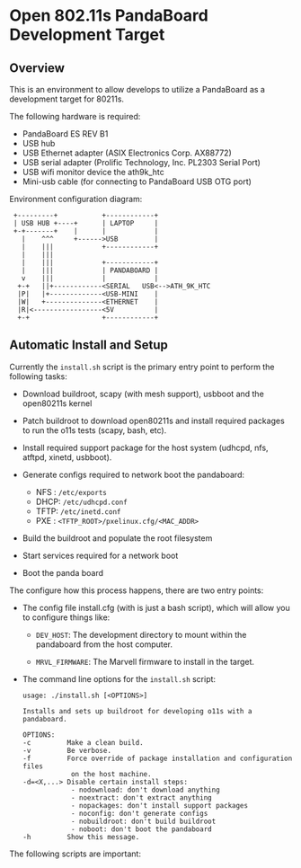# Open 802.11s PandaBoard Development Target

## Overview

This is an environment to allow develops to utilize a PandaBoard as a
development target for 80211s.

The following hardware is required:
  - PandaBoard ES REV B1
  - USB hub
  - USB Ethernet adapter (ASIX Electronics Corp. AX88772)
  - USB serial adapter (Prolific Technology, Inc. PL2303 Serial Port)
  - USB wifi monitor device the ath9k\_htc
  - Mini-usb cable (for connecting to PandaBoard USB OTG port)
  
Environment configuration diagram:
```
 +---------+           +------------+
 | USB HUB +----+      | LAPTOP     |
 +-+-------+    |      |            |
   |    ^^^     +------>USB         |
   |    |||            +------------+
   |    |||
   |    |||            +------------+
   |    |||            | PANDABOARD |
   v    |||            |            |
  +-+   ||+------------<SERIAL   USB<-->ATH_9K_HTC
  |P|   |+-------------<USB-MINI    |
  |W|   +--------------<ETHERNET    |
  |R|<-----------------<5V          |
  +-+                  +------------+
```

## Automatic Install and Setup

Currently the `install.sh` script is the primary entry point to perform the
following tasks:

  - Download buildroot, scapy (with mesh support), usbboot and the open80211s
    kernel

  - Patch buildroot to download open80211s and install required packages to run
    the o11s tests (scapy, bash, etc).

  - Install required support package for the host system (udhcpd, nfs, atftpd,
    xinetd, usbboot).

  - Generate configs required to network boot the pandaboard:
    - NFS : `/etc/exports`
    - DHCP: `/etc/udhcpd.conf`
    - TFTP: `/etc/inetd.conf`
    - PXE : `<TFTP_ROOT>/pxelinux.cfg/<MAC_ADDR>`

  - Build the buildroot and populate the root filesystem

  - Start services required for a network boot

  - Boot the panda board

The configure how this process happens, there are two entry points:

  - The config file install.cfg (with is just a bash script), which will allow
    you to configure things like:

    - `DEV_HOST`: The development directory to mount within the pandaboard from
      the host computer.

    - `MRVL_FIRMWARE`: The Marvell firmware to install in the target.

  - The command line options for the `install.sh` script:
    ```
    usage: ./install.sh [<OPTIONS>]

    Installs and sets up buildroot for developing o11s with a pandaboard.

    OPTIONS:
    -c         Make a clean build.
    -v         Be verbose.
    -f         Force override of package installation and configuration files
                on the host machine.
    -d=<X,...> Disable certain install steps:
                - nodownload: don't download anything
                - noextract: don't extract anything
                - nopackages: don't install support packages
                - noconfig: don't generate configs
                - nobuildroot: don't build buildroot
                - noboot: don't boot the pandaboard
    -h         Show this message.
    ```

The following scripts are important:
